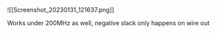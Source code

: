 ![[Screenshot_20230131_121637.png]]

Works under 200MHz as well, negative slack only happens on wire out
